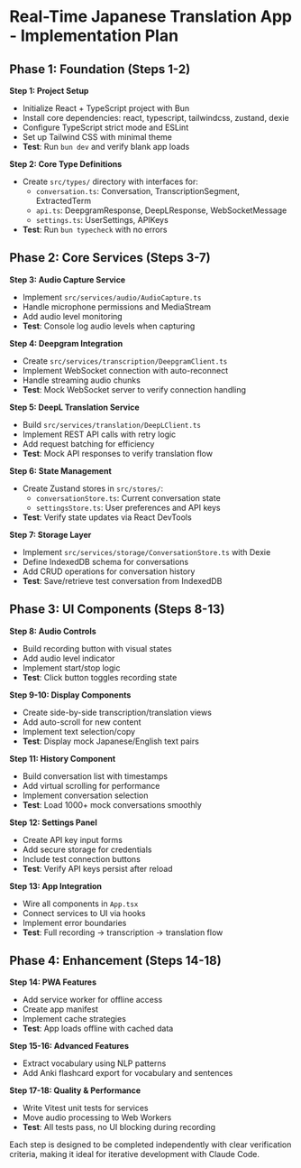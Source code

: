 # Real-Time Japanese Translation App - Implementation Plan

## Phase 1: Foundation (Steps 1-2)

**Step 1: Project Setup**
- Initialize React + TypeScript project with Bun
- Install core dependencies: react, typescript, tailwindcss, zustand, dexie
- Configure TypeScript strict mode and ESLint
- Set up Tailwind CSS with minimal theme
- **Test**: Run `bun dev` and verify blank app loads

**Step 2: Core Type Definitions**
- Create `src/types/` directory with interfaces for:
  - `conversation.ts`: Conversation, TranscriptionSegment, ExtractedTerm
  - `api.ts`: DeepgramResponse, DeepLResponse, WebSocketMessage
  - `settings.ts`: UserSettings, APIKeys
- **Test**: Run `bun typecheck` with no errors

## Phase 2: Core Services (Steps 3-7)

**Step 3: Audio Capture Service**
- Implement `src/services/audio/AudioCapture.ts`
- Handle microphone permissions and MediaStream
- Add audio level monitoring
- **Test**: Console log audio levels when capturing

**Step 4: Deepgram Integration**
- Create `src/services/transcription/DeepgramClient.ts`
- Implement WebSocket connection with auto-reconnect
- Handle streaming audio chunks
- **Test**: Mock WebSocket server to verify connection handling

**Step 5: DeepL Translation Service**
- Build `src/services/translation/DeepLClient.ts`
- Implement REST API calls with retry logic
- Add request batching for efficiency
- **Test**: Mock API responses to verify translation flow

**Step 6: State Management**
- Create Zustand stores in `src/stores/`:
  - `conversationStore.ts`: Current conversation state
  - `settingsStore.ts`: User preferences and API keys
- **Test**: Verify state updates via React DevTools

**Step 7: Storage Layer**
- Implement `src/services/storage/ConversationStore.ts` with Dexie
- Define IndexedDB schema for conversations
- Add CRUD operations for conversation history
- **Test**: Save/retrieve test conversation from IndexedDB

## Phase 3: UI Components (Steps 8-13)

**Step 8: Audio Controls**
- Build recording button with visual states
- Add audio level indicator
- Implement start/stop logic
- **Test**: Click button toggles recording state

**Step 9-10: Display Components**
- Create side-by-side transcription/translation views
- Add auto-scroll for new content
- Implement text selection/copy
- **Test**: Display mock Japanese/English text pairs

**Step 11: History Component**
- Build conversation list with timestamps
- Add virtual scrolling for performance
- Implement conversation selection
- **Test**: Load 1000+ mock conversations smoothly

**Step 12: Settings Panel**
- Create API key input forms
- Add secure storage for credentials
- Include test connection buttons
- **Test**: Verify API keys persist after reload

**Step 13: App Integration**
- Wire all components in `App.tsx`
- Connect services to UI via hooks
- Implement error boundaries
- **Test**: Full recording → transcription → translation flow

## Phase 4: Enhancement (Steps 14-18)

**Step 14: PWA Features**
- Add service worker for offline access
- Create app manifest
- Implement cache strategies
- **Test**: App loads offline with cached data

**Step 15-16: Advanced Features**
- Extract vocabulary using NLP patterns
- Add Anki flashcard export for vocabulary and sentences

**Step 17-18: Quality & Performance**
- Write Vitest unit tests for services
- Move audio processing to Web Workers
- **Test**: All tests pass, no UI blocking during recording

Each step is designed to be completed independently with clear verification criteria, making it ideal for iterative development with Claude Code.
